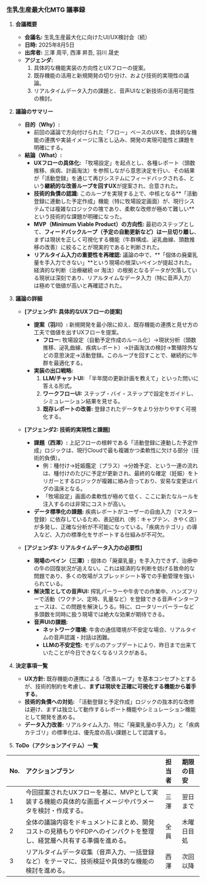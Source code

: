 ### **生乳生産最大化MTG 議事録**

1.  **会議概要**
    *   **会議名:** 生乳生産最大化に向けたUI/UX検討会（続）
    *   **日時:** 2025年8月5日
    *   **出席者:** 三澤 周平, 西澤 昇吾, 羽川 晟史
    *   **アジェンダ:**
        1.  具体的な機能実装の方向性とUXフローの提案。
        2.  既存機能の活用と新規開発の切り分け、および技術的実現性の議論。
        3.  リアルタイムデータ入力の課題と、音声UIなど新技術の活用可能性の検討。

2.  **議論のサマリー**
    *   **目的（Why）:**
        *   前回の議論で方向付けられた「フロー」ベースのUXを、具体的な機能の連携や実装イメージに落とし込み、開発の実現可能性と課題を明確にする。
    *   **結論（What）:**
        *   **UXフローの具体化:** 「牧場設定」を起点とし、各種レポート（頭数推移、疾病、計画淘汰）を参照しながら意思決定を行い、その結果が「活動登録」を通じて再びシステムにフィードバックされる、という**継続的な改善ループを回すUX**が提案され、合意された。
        *   **技術的負債の認識:** このループを実現する上で、中核となる**「活動登録に連動した予定作成」機能（特に牧場設定画面）が、現行システムでは複雑なロジックの塊であり、柔軟な改修が極めて難しい**という技術的な課題が明確になった。
        *   **MVP（Minimum Viable Product）の方向性:** 最初のステップとして、**フィードバックループ（予定の自動更新など）は一旦切り離し**、まずは現状を正しく可視化する機能（牛群構成、泌乳曲線、頭数推移の改善）に絞ることが現実的であると判断された。
        *   **リアルタイム入力の重要性を再確認:** 議論の中で、**「個体の廃棄乳量を手入力できない」**という現場の根深いペインが提起された。経済的な判断（治療継続 or 淘汰）の根拠となるデータが欠落している現状は深刻であり、リアルタイムなデータ入力（特に音声入力）は極めて価値が高いと再確認された。

3.  **議論の詳細**
    *   **[アジェンダ1: 具体的なUXフローの提案]**
        *   **提案（羽川）:** 新規開発を最小限に抑え、既存機能の連携と見せ方の工夫で価値を出すUXフローを提案。
            *   **フロー:** 牧場設定（自動予定作成のルール化）→現状分析（頭数推移、泌乳曲線、疾病レポート）→計画淘汰の検討→繁殖除外などの意思決定→活動登録。このループを回すことで、継続的に牛群を最適化する。
        *   **実装の出口戦略:**
            1.  **LLM/チャットUI:** 「半年間の更新計画を教えて」といった問いに答える形式。
            2.  **ワークフローUI:** ステップ・バイ・ステップで設定をガイドし、シミュレーション結果を見せる。
            3.  **既存レポートの改善:** 登録されたデータをより分かりやすく可視化する。

    *   **[アジェンダ2: 技術的実現性と課題]**
        *   **課題（西澤）:** 上記フローの根幹である「活動登録に連動した予定作成」ロジックは、現行Cloudで最も複雑かつ柔軟性に欠ける部分（技術的負債）。
            *   例：種付け→妊娠鑑定（プラス）→分娩予定、という一連の流れは、種付けのたびに予定が更新され、最終的な確定（妊娠）をトリガーとするロジックが複雑に絡み合っており、安易な変更はバグの温床となる。
            *   「牧場設定」画面の柔軟性が極めて低く、ここに新たなルールを注入するのは非常にコストが高い。
        *   **データ標準化の課題:** 疾病レポートがユーザーの自由入力（マスター登録）に依存しているため、表記揺れ（例：キャプテン、きやく店）が多発し、正確な分析が不可能になっている。「疾病カテゴリ」の導入など、入力の標準化をサポートする仕組みが不可欠。

    *   **[アジェンダ3: リアルタイムデータ入力の必要性]**
        *   **現場のペイン（三澤）:** 個体の「廃棄乳量」を手入力できず、治療中の牛の回復状況が追えない。これは経済的な判断を妨げる致命的な問題であり、多くの牧場がスプレッドシート等での手動管理を強いられている。
        *   **解決策としての音声UI:** 搾乳パーラーや牛舎での作業中、ハンズフリーで活動（ワクチン、定時、乳量など）を登録できる音声インターフェースは、この問題を解決しうる。特に、ロータリーパーラーなど多頭数を同時に扱う現場では絶大な効果が期待できる。
        *   **音声UIの課題:**
            *   **ネットワーク環境:** 牛舎の通信環境が不安定な場合、リアルタイムの音声認識・対話は困難。
            *   **LLMの不安定性:** モデルのアップデートにより、昨日まで出来ていたことが今日できなくなるリスクがある。

4.  **決定事項一覧**
    *   **UX方針:** 既存機能の連携による「改善ループ」を基本コンセプトとするが、技術的制約を考慮し、**まずは現状を正確に可視化する機能から着手する**。
    *   **技術的負債への対処:** 「活動登録と予定作成」ロジックの抜本的な改修は避け、まずは独立して動作するレポート機能やシミュレーション機能として開発を進める。
    *   **データ入力改善:** リアルタイム入力、特に「廃棄乳量の手入力」と「疾病カテゴリ」の標準化は、優先度の高い課題として認識する。

5.  **ToDo（アクションアイテム）一覧**

| No. | アクションプラン | 担当者 | 期限の目安 |
|:--- |:--- |:--- |:--- |
| 1 | 今回提案されたUXフローを基に、MVPとして実装する機能の具体的な画面イメージやパラメータを検討・作成する。 | 三澤 | 翌日まで |
| 2 | 全体の議論内容をドキュメントにまとめ、開発コストの見積もりやFDPへのインパクトを整理し、経営層へ共有する準備を進める。 | 全員 | 木曜日目処 |
| 3 | リアルタイムデータ収集（音声入力、一括登録など）をテーマに、技術検証や具体的な機能の検討を進める。 | 西澤 | 次回以降 |

